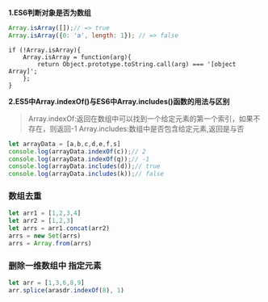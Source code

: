 
**1.ES6判断对象是否为数组**
```js
Array.isArray([]);// => true 
Array.isArray({0: 'a', length: 1}); // => false
```
```
if (!Array.isArray){ 
    Array.isArray = function(arg){ 
        return Object.prototype.toString.call(arg) === '[object Array]'; 
    }; 
}
```

**2.ES5中Array.indexOf()与ES6中Array.includes()函数的用法与区别**

>  Array.indexOf:返回在数组中可以找到一个给定元素的第一个索引，如果不存在，则返回-1
>  Array.includes:数组中是否包含给定元素,返回是与否
```js
let arrayData = [a,b,c,d,e,f,s]
console.log(arrayData.indexOf(c));// 2
console.log(arrayData.indexOf(q));// -1
console.log(arrayData.includes(d));// true
console.log(arrayData.includes(k));// false
```

### 数组去重
```js
let arr1 = [1,2,3,4]
let arr2 = [1,2,3]
let arrs = arr1.concat(arr2)
arrs = new Set(arrs)
arrs = Array.from(arrs)
```

### 删除一维数组中 指定元素
```js
let arr = [1,3,6,8,9]
arr.splice(arasdr.indexOf(8), 1)
```
